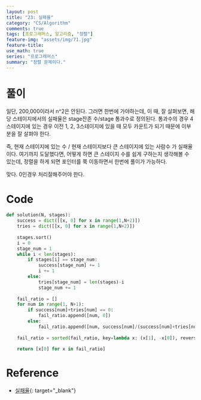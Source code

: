 ```yaml
---
layout: post
title: "23: 실패율"
category: "CS/Algorithm"
comments: true
tags: [프로그래머스, 알고리즘, "정렬"]
feature-img: "assets/img/71.jpg"
feature-title:
use_math: true
series: "프로그래머스"
summary: "정렬 문제이다."
---
```




# 풀이

일단, 200,000이라서 n^2은 안된다. 그러면 한번에 가야하는데, 이 때, 잘 살펴보면, 해당 스테이지에서의 실패율은 stage잔존 수/stage 통과수로 정의된다. 통과수의 경우 4스테이지에 있는 경우 이전 1, 2, 3스테이지에 있을 때 모두 카운트가 되기 때문에 이부분을 잘 살펴야 한다.

즉, 현재 스테이지에 있는 수 / 현재 스테이지보다 큰 스테이지에 있는 사람수 가 실패율이다. 여기까지 도달했다면, 어떻게 하면 큰 스테이지 수를 쉽게 구하는지 생각해볼 수 있는데, 정렬을 하게 되면 포인터를 쭉 이동하면서 한번에 풀이가 가능하다.

맞다. 0인경우 처리잘해주어야 한다.

# Code

```python
def solution(N, stages):
    success = dict([[x, 0] for x in range(1,N+2)])
    tries = dict([[x, 0] for x in range(1,N+2)])
    
    stages.sort()
    i = 0
    stage_num = 1    
    while i < len(stages):
        if stages[i] == stage_num:
            success[stage_num] += 1
            i += 1
        else:
            tries[stage_num] = len(stages)-i
            stage_num += 1
    
    fail_ratio = []
    for num in range(1, N+1):
        if success[num]+tries[num] == 0:
            fail_ratio.append([num, 0])
        else:
            fail_ratio.append([num, success[num]/(success[num]+tries[num])])
    
    fail_ratio = sorted(fail_ratio, key=lambda x: (x[1], -x[0]), reverse=True)
    
    return [x[0] for x in fail_ratio]
```


# Reference

* [실패율](https://programmers.co.kr/learn/courses/30/lessons/42889){: target="\_blank"}
